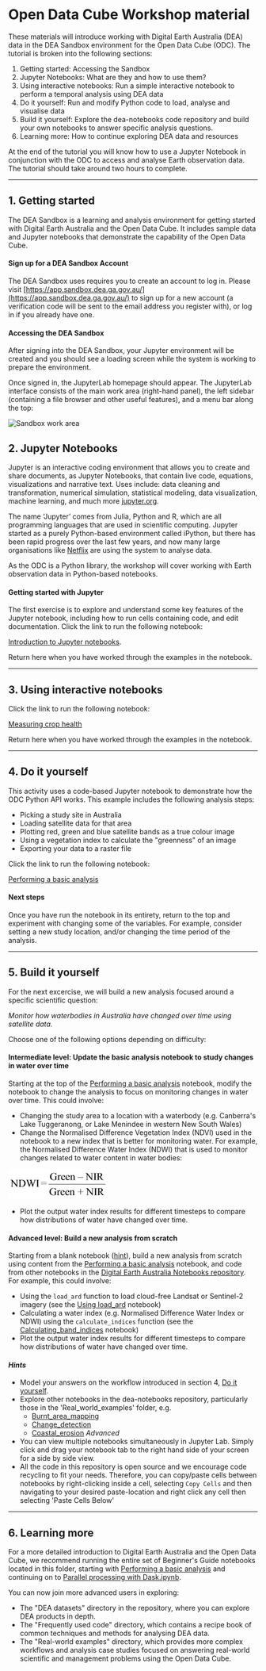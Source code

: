 # Open Data Cube Workshop material

These materials will introduce working with Digital Earth Australia (DEA) data in the DEA Sandbox environment for the Open Data Cube (ODC). 
The tutorial is broken into the following sections:

1. Getting started: Accessing the Sandbox
2. Jupyter Notebooks: What are they and how to use them? 
3. Using interactive notebooks: Run a simple interactive notebook to perform a temporal analysis using DEA data
4. Do it yourself: Run and modify Python code to load, analyse and visualise data
5. Build it yourself: Explore the dea-notebooks code repository and build your own notebooks to answer specific analysis questions.
6. Learning more: How to continue exploring DEA data and resources   

At the end of the tutorial you will know how to use a Jupyter Notebook in conjunction with the ODC to access and analyse Earth observation data. 
The tutorial should take around two hours to complete.

---

## 1. Getting started

The DEA Sandbox is a learning and analysis environment for getting started with Digital Earth Australia and the Open Data Cube. 
It includes sample data and Jupyter notebooks that demonstrate the capability of the Open Data Cube.

#### Sign up for a DEA Sandbox Account

The DEA Sandbox uses requires you to create an account to log in. 
Please visit [https://app.sandbox.dea.ga.gov.au/](https://app.sandbox.dea.ga.gov.au/) to sign up for a new account (a verification code will be sent to the email address you register with), or log in if you already have one. 

#### Accessing the DEA Sandbox

After signing into the DEA Sandbox, your Jupyter environment will be created and you should see a loading screen while the system is working to prepare the environment.

Once signed in, the JupyterLab homepage should appear. 
The JupyterLab interface consists of the main work area (right-hand panel), the left sidebar (containing a file browser and other useful features), and a menu bar along the top:

![Sandbox work area](https://docs.dea.ga.gov.au/_images/sandbox-jupyterlab-startup.png)


## 2. Jupyter Notebooks

Jupyter is an interactive coding environment that allows you to create and share documents, as Jupyter Notebooks, that contain live code, equations, visualizations and narrative text. Uses include: data cleaning and transformation, numerical simulation, statistical modeling, data visualization, machine learning, and much more [jupyter.org](jupyter.org).

The name ‘Jupyter’ comes from Julia, Python and R, which are all programming languages that are used in scientific computing. Jupyter started as a purely Python-based environment called iPython, but there has been rapid progress over the last few years, and now many large organisations like [Netflix](https://netflixtechblog.com/notebook-innovation-591ee3221233) are using the system to analyse data.

As the ODC is a Python library, the workshop will cover working with Earth observation data in Python-based notebooks.

#### Getting started with Jupyter

The first exercise is to explore and understand some key features of the Jupyter notebook, including how to run cells containing code, and edit documentation. 
Click the link to run the following notebook:

[Introduction to Jupyter notebooks](../../Beginners_guide/01_Jupyter_notebooks.ipynb). 

Return here when you have worked through the examples in the notebook.

---

## 3. Using interactive notebooks

Click the link to run the following notebook:

[Measuring crop health](../../Real_world_examples/Crop_health.ipynb)

Return here when you have worked through the examples in the notebook.

---

## 4. Do it yourself

This activity uses a code-based Jupyter notebook to demonstrate how the ODC Python API works. 
This example includes the following analysis steps:

- Picking a study site in Australia
- Loading satellite data for that area
- Plotting red, green and blue satellite bands as a true colour image
- Using a vegetation index to calculate the "greenness" of an image
- Exporting your data to a raster file

Click the link to run the following notebook:

[Performing a basic analysis](../06_Basic_analysis.ipynb)

#### Next steps
Once you have run the notebook in its entirety, return to the top and experiment with changing some of the variables. 
For example, consider setting a new study location, and/or changing the time period of the analysis.

---


## 5. Build it yourself

For the next excercise, we will build a new analysis focused around a specific scientific question: 

*Monitor how waterbodies in Australia have changed over time using satellite data.*

Choose one of the following options depending on difficulty: 

#### Intermediate level: Update the basic analysis notebook to study changes in water over time

Starting at the top of the [Performing a basic analysis](../06_Basic_analysis.ipynb) notebook, modify the notebook to change the analysis to focus on monitoring changes in water over time. 
This could involve:

- Changing the study area to a location with a waterbody (e.g. Canberra's Lake Tuggeranong, or Lake Menindee in western New South Wales)
- Change the  Normalised Difference Vegetation Index (NDVI) used in the notebook to a new index that is better for monitoring water. 
For example, the Normalised Difference Water Index (NDWI) that is used to monitor changes related to water content in water bodies:

![NDWI](../Supplementary_data/ODC_workshop/ndwi.jpg)

- Plot the output water index results for different timesteps to compare how distributions of water have changed over time.


#### Advanced level: Build a new analysis from scratch

Starting from a blank notebook ([hint](../01_Jupyter_notebooks.ipynb)), build a new analysis from scratch using content from the [Performing a basic analysis](../06_Basic_analysis.ipynb) notebook, and code from other notebooks in the [Digital Earth Australia Notebooks repository](https://github.com/GeoscienceAustralia/dea-notebooks/). For example, this could involve:

- Using the `load_ard` function to load cloud-free Landsat or Sentinel-2 imagery (see the [Using load_ard](../../Frequently_used_code/Using_load_ard.ipynb) notebook)
- Calculating a water index (e.g. Normalised Difference Water Index or NDWI) using the `calculate_indices` function (see the [Calculating_band_indices](../../Frequently_used_code/Calculating_band_indices.ipynb) notebook)
- Plot the output water index results for different timesteps to compare how distributions of water have changed over time.


#### *Hints*

- Model your answers on the workflow introduced in section 4,
  [Do it yourself](../06_Basic_analysis.ipynb).
- Explore other notebooks in the dea-notebooks repository, particularly those in
  the 'Real_world_examples' folder, e.g.
  - [Burnt_area_mapping](../../Real_world_examples/Burnt_area_mapping.ipynb)
  - [Change_detection](../../Real_world_examples/Change_detection.ipynb)
  - [Coastal_erosion](../../Real_world_examples/Coastal_erosion.ipynb) *Advanced*
- You can view multiple notebooks simultaneously in Jupyter Lab. Simply click and
  drag your notebook tab to the right hand side of your screen for a side by side
  view.
- All the code in this repository is open source and we encourage code recycling
  to fit your needs. Therefore, you can copy/paste cells between notebooks by
  right-clicking inside a cell, selecting `Copy Cells` and then navigating to your
  desired paste-location and right click any cell then selecting 'Paste Cells
  Below'
  
---

## 6. Learning more

For a more detailed introduction to Digital Earth Australia and the Open Data Cube, we recommend running the entire set of Beginner's Guide notebooks located in this folder, starting with [Performing a basic analysis](../06_Basic_analysis.ipynb) and continuing on to [Parallel processing with Dask.ipynb](../09_Parallel_processing_with_Dask.ipynb).

You can now join more advanced users in exploring:

- The "DEA datasets" directory in the repository, where you can explore DEA products in depth.
- The "Frequently used code" directory, which contains a recipe book of common techniques and methods for analysing DEA data.
- The "Real-world examples" directory, which provides more complex workflows and analysis case studies focused on answering real-world scientific and management problems using the Open Data Cube.
